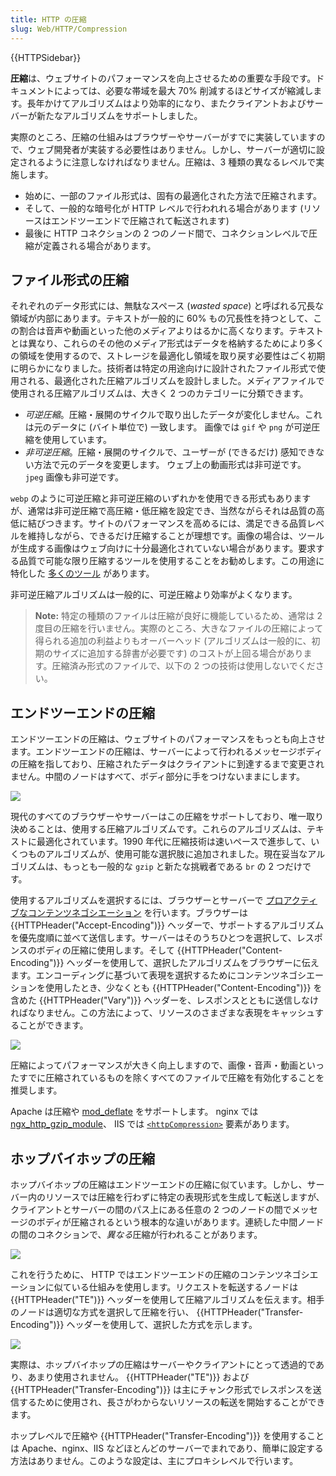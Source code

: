```yaml
---
title: HTTP の圧縮
slug: Web/HTTP/Compression
---
```


{{HTTPSidebar}}

**圧縮**は、ウェブサイトのパフォーマンスを向上させるための重要な手段です。ドキュメントによっては、必要な帯域を最大 70% 削減するほどサイズが縮減します。長年かけてアルゴリズムはより効率的になり、またクライアントおよびサーバーが新たなアルゴリズムをサポートしました。

実際のところ、圧縮の仕組みはブラウザーやサーバーがすでに実装していますので、ウェブ開発者が実装する必要性はありません。しかし、サーバーが適切に設定されるように注意しなければなりません。圧縮は、3 種類の異なるレベルで実施します。

- 始めに、一部のファイル形式は、固有の最適化された方法で圧縮されます。
- そして、一般的な暗号化が HTTP レベルで行われれる場合があります (リソースはエンドツーエンドで圧縮されて転送されます)
- 最後に HTTP コネクションの 2 つのノード間で、コネクションレベルで圧縮が定義される場合があります。

## ファイル形式の圧縮

それぞれのデータ形式には、無駄なスペース (_wasted space_) と呼ばれる冗長な領域が内部にあります。テキストが一般的に 60% もの冗長性を持つとして、この割合は音声や動画といった他のメディアよりはるかに高くなります。テキストとは異なり、これらのその他のメディア形式はデータを格納するためにより多くの領域を使用するので、ストレージを最適化し領域を取り戻す必要性はごく初期に明らかになりました。技術者は特定の用途向けに設計されたファイル形式で使用される、最適化された圧縮アルゴリズムを設計しました。メディアファイルで使用される圧縮アルゴリズムは、大きく 2 つのカテゴリーに分類できます。

- _可逆圧縮_。圧縮・展開のサイクルで取り出したデータが変化しません。これは元のデータに (バイト単位で) 一致します。
  画像では `gif` や `png` が可逆圧縮を使用しています。
- _非可逆圧縮_。圧縮・展開のサイクルで、ユーザーが (できるだけ) 感知できない方法で元のデータを変更します。
  ウェブ上の動画形式は非可逆です。 `jpeg` 画像も非可逆です。

`webp` のように可逆圧縮と非可逆圧縮のいずれかを使用できる形式もありますが、通常は非可逆圧縮で高圧縮・低圧縮を設定でき、当然ながらそれは品質の高低に結びつきます。サイトのパフォーマンスを高めるには、満足できる品質レベルを維持しながら、できるだけ圧縮することが理想です。画像の場合は、ツールが生成する画像はウェブ向けに十分最適化されていない場合があります。要求する品質で可能な限り圧縮するツールを使用することをお勧めします。この用途に特化した [多くのツール](https://www.creativebloq.com/design/image-compression-tools-1132865) があります。

非可逆圧縮アルゴリズムは一般的に、可逆圧縮より効率がよくなります。

> **Note:** 特定の種類のファイルは圧縮が良好に機能しているため、通常は 2 度目の圧縮を行いません。実際のところ、大きなファイルの圧縮によって得られる追加の利益よりもオーバーヘッド (アルゴリズムは一般的に、初期のサイズに追加する辞書が必要です) のコストが上回る場合があります。圧縮済み形式のファイルで、以下の 2 つの技術は使用しないでください。

## エンドツーエンドの圧縮

エンドツーエンドの圧縮は、ウェブサイトのパフォーマンスをもっとも向上させます。エンドツーエンドの圧縮は、サーバーによって行われるメッセージボディの圧縮を指しており、圧縮されたデータはクライアントに到達するまで変更されません。中間のノードはすべて、ボディ部分に手をつけないままにします。

![](httpenco1.png)

現代のすべてのブラウザーやサーバーはこの圧縮をサポートしており、唯一取り決めることは、使用する圧縮アルゴリズムです。これらのアルゴリズムは、テキストに最適化されています。1990 年代に圧縮技術は速いペースで進歩して、いくつものアルゴリズムが、使用可能な選択肢に追加されました。現在妥当なアルゴリズムは、もっとも一般的な `gzip` と新たな挑戦者である `br` の 2 つだけです。

使用するアルゴリズムを選択するには、ブラウザーとサーバーで [プロアクティブなコンテンツネゴシエーション](/ja/docs/Web/HTTP/Content_negotiation) を行います。ブラウザーは {{HTTPHeader("Accept-Encoding")}} ヘッダーで、サポートするアルゴリズムを優先度順に並べて送信します。サーバーはそのうちひとつを選択して、レスポンスのボディの圧縮に使用します。そして {{HTTPHeader("Content-Encoding")}} ヘッダーを使用して、選択したアルゴリズムをブラウザーに伝えます。エンコーディングに基づいて表現を選択するためにコンテンツネゴシエーションを使用したとき、少なくとも {{HTTPHeader("Content-Encoding")}} を含めた {{HTTPHeader("Vary")}} ヘッダーを、レスポンスとともに送信しなければなりません。この方法によって、リソースのさまざまな表現をキャッシュすることができます。

![](httpcompression1.png)

圧縮によってパフォーマンスが大きく向上しますので、画像・音声・動画といったすでに圧縮されているものを除くすべてのファイルで圧縮を有効化することを推奨します。

Apache は圧縮や [mod_deflate](https://httpd.apache.org/docs/current/mod/mod_deflate.html) をサポートします。 nginx では [ngx_http_gzip_module](https://nginx.org/en/docs/http/ngx_http_gzip_module.html)、 IIS では [`<httpCompression>`](https://www.iis.net/configreference/system.webserver/httpcompression) 要素があります。

## ホップバイホップの圧縮

ホップバイホップの圧縮はエンドツーエンドの圧縮に似ています。しかし、サーバー内のリソースでは圧縮を行わずに特定の表現形式を生成して転送しますが、クライアントとサーバーの間のパス上にある任意の 2 つのノードの間でメッセージのボディが圧縮されるという根本的な違いがあります。連続した中間ノードの間のコネクションで、*異なる*圧縮が行われることがあります。

![](httpte1.png)

これを行うために、 HTTP ではエンドツーエンドの圧縮のコンテンツネゴシエーションに似ている仕組みを使用します。リクエストを転送するノードは {{HTTPHeader("TE")}} ヘッダーを使用して圧縮アルゴリズムを伝えます。相手のノードは適切な方式を選択して圧縮を行い、 {{HTTPHeader("Transfer-Encoding")}} ヘッダーを使用して、選択した方式を示します。

![](httpcomp2.png)

実際は、ホップバイホップの圧縮はサーバーやクライアントにとって透過的であり、あまり使用されません。 {{HTTPHeader("TE")}} および {{HTTPHeader("Transfer-Encoding")}} は主にチャンク形式でレスポンスを送信するために使用され、長さがわからないリソースの転送を開始することができます。

ホップレベルで圧縮や {{HTTPHeader("Transfer-Encoding")}} を使用することは Apache、nginx、IIS などほとんどのサーバーでまれであり、簡単に設定する方法はありません。このような設定は、主にプロキシレベルで行います。
